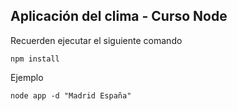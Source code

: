 ## Aplicación del clima - Curso Node

Recuerden ejecutar el siguiente comando

```
npm install
```

Ejemplo
```
node app -d "Madrid España"
```